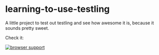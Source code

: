 learning-to-use-testling
========================

A little project to test out testling and see how awesome it is, because it sounds pretty sweet.

Check it: 

[![browser support](https://ci.testling.com/grammarjammer/learning-to-us-testling.png)](https://ci.testling.com/grammarjammer/learning-to-us-testling)
